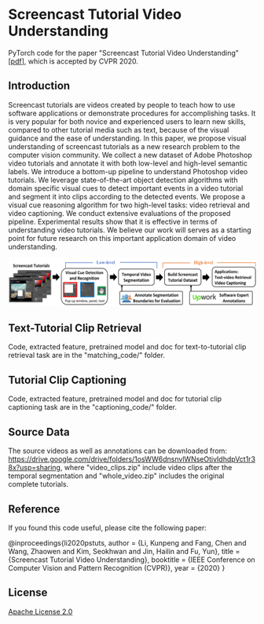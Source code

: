 # Screencast Tutorial Video Understanding
PyTorch code for the paper "Screencast Tutorial Video Understanding" [[pdf](https://openaccess.thecvf.com/content_CVPR_2020/papers/Li_Screencast_Tutorial_Video_Understanding_CVPR_2020_paper.pdf)], which is accepted by CVPR 2020. 



## Introduction
Screencast tutorials are videos created by people to teach how to use software applications or demonstrate procedures for accomplishing tasks. It is very popular for both novice and experienced users to learn new skills, compared to other tutorial media such as text, because of the visual guidance and the ease of understanding. In this paper, we propose visual understanding of screencast tutorials as a new research problem to the computer vision community. We collect a new dataset of Adobe Photoshop video tutorials and annotate it with both low-level and high-level semantic labels. We introduce a bottom-up pipeline to understand Photoshop video tutorials. We leverage state-of-the-art object detection algorithms with domain specific visual cues to detect important events in a video tutorial and segment it into clips according to the detected events. We propose a visual cue reasoning algorithm for two high-level tasks: video retrieval and video captioning. We conduct extensive evaluations of the proposed pipeline. Experimental results show that it is effective in terms of understanding video tutorials. We believe our work will serves as a starting point for future research on this important application domain of video understanding.


![pipeline](/fig/pipeline.png)


## Text-Tutorial Clip Retrieval
Code, extracted feature, pretrained model and doc for text-to-tutorial clip retrieval task are in the "matching_code/" folder. 


## Tutorial Clip Captioning
Code, extracted feature, pretrained model and doc for tutorial clip captioning task are in the "captioning_code/" folder.


## Source Data
The source videos as well as annotations can be downloaded from: https://drive.google.com/drive/folders/1osWW6dnsnvlWNseOtivIdhdpVct1r38x?usp=sharing, where "video_clips.zip" include video clips after the temporal segmentation and "whole_video.zip" includes the original complete tutorials.


## Reference
If you found this code useful, please cite the following paper:

@inproceedings{li2020pstuts,
   author = {Li, Kunpeng and Fang, Chen and Wang, Zhaowen and Kim, Seokhwan and Jin, Hailin and Fu, Yun},
   title = {Screencast Tutorial Video Understanding},
   booktitle = {IEEE Conference on Computer Vision and Pattern Recognition (CVPR)},
   year = {2020}
}

## License

[Apache License 2.0](http://www.apache.org/licenses/LICENSE-2.0)


